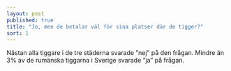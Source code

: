 ```yaml
---
layout: post
published: true
title: "Jo, men de betalar väl för sina platser där de tigger?"
sort: 1
---
```




Nästan alla tiggare i de tre städerna svarade ”nej” på den frågan. Mindre än 3% av de rumänska tiggarna i Sverige svarade ”ja” på frågan.
